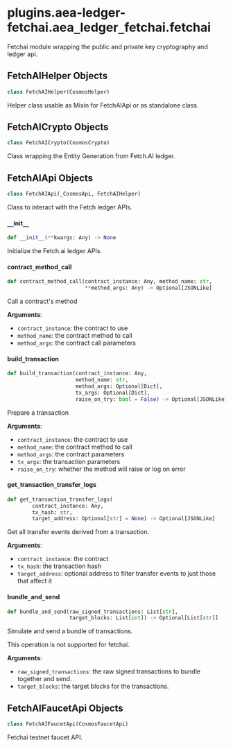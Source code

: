 <a id="plugins.aea-ledger-fetchai.aea_ledger_fetchai.fetchai"></a>

# plugins.aea-ledger-fetchai.aea`_`ledger`_`fetchai.fetchai

Fetchai module wrapping the public and private key cryptography and ledger api.

<a id="plugins.aea-ledger-fetchai.aea_ledger_fetchai.fetchai.FetchAIHelper"></a>

## FetchAIHelper Objects

```python
class FetchAIHelper(CosmosHelper)
```

Helper class usable as Mixin for FetchAIApi or as standalone class.

<a id="plugins.aea-ledger-fetchai.aea_ledger_fetchai.fetchai.FetchAICrypto"></a>

## FetchAICrypto Objects

```python
class FetchAICrypto(CosmosCrypto)
```

Class wrapping the Entity Generation from Fetch.AI ledger.

<a id="plugins.aea-ledger-fetchai.aea_ledger_fetchai.fetchai.FetchAIApi"></a>

## FetchAIApi Objects

```python
class FetchAIApi(_CosmosApi, FetchAIHelper)
```

Class to interact with the Fetch ledger APIs.

<a id="plugins.aea-ledger-fetchai.aea_ledger_fetchai.fetchai.FetchAIApi.__init__"></a>

#### `__`init`__`

```python
def __init__(**kwargs: Any) -> None
```

Initialize the Fetch.ai ledger APIs.

<a id="plugins.aea-ledger-fetchai.aea_ledger_fetchai.fetchai.FetchAIApi.contract_method_call"></a>

#### contract`_`method`_`call

```python
def contract_method_call(contract_instance: Any, method_name: str,
                         **method_args: Any) -> Optional[JSONLike]
```

Call a contract's method

**Arguments**:

- `contract_instance`: the contract to use
- `method_name`: the contract method to call
- `method_args`: the contract call parameters

<a id="plugins.aea-ledger-fetchai.aea_ledger_fetchai.fetchai.FetchAIApi.build_transaction"></a>

#### build`_`transaction

```python
def build_transaction(contract_instance: Any,
                      method_name: str,
                      method_args: Optional[Dict],
                      tx_args: Optional[Dict],
                      raise_on_try: bool = False) -> Optional[JSONLike]
```

Prepare a transaction

**Arguments**:

- `contract_instance`: the contract to use
- `method_name`: the contract method to call
- `method_args`: the contract parameters
- `tx_args`: the transaction parameters
- `raise_on_try`: whether the method will raise or log on error

<a id="plugins.aea-ledger-fetchai.aea_ledger_fetchai.fetchai.FetchAIApi.get_transaction_transfer_logs"></a>

#### get`_`transaction`_`transfer`_`logs

```python
def get_transaction_transfer_logs(
        contract_instance: Any,
        tx_hash: str,
        target_address: Optional[str] = None) -> Optional[JSONLike]
```

Get all transfer events derived from a transaction.

**Arguments**:

- `contract_instance`: the contract
- `tx_hash`: the transaction hash
- `target_address`: optional address to filter transfer events to just those that affect it

<a id="plugins.aea-ledger-fetchai.aea_ledger_fetchai.fetchai.FetchAIApi.bundle_and_send"></a>

#### bundle`_`and`_`send

```python
def bundle_and_send(raw_signed_transactions: List[str],
                    target_blocks: List[int]) -> Optional[List[str]]
```

Simulate and send a bundle of transactions.

This operation is not supported for fetchai.

**Arguments**:

- `raw_signed_transactions`: the raw signed transactions to bundle together and send.
- `target_blocks`: the target blocks for the transactions.

<a id="plugins.aea-ledger-fetchai.aea_ledger_fetchai.fetchai.FetchAIFaucetApi"></a>

## FetchAIFaucetApi Objects

```python
class FetchAIFaucetApi(CosmosFaucetApi)
```

Fetchai testnet faucet API.

